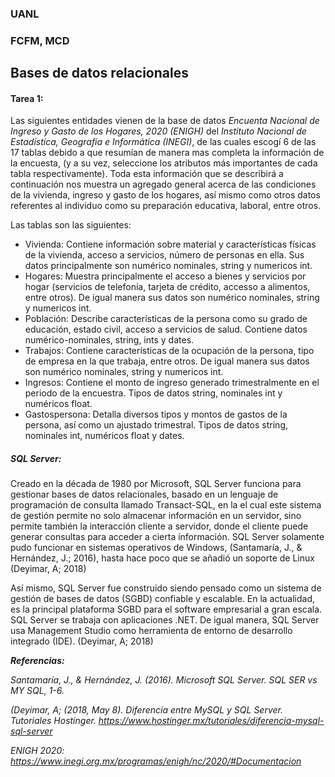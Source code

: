 ### UANL
### FCFM, MCD

## Bases de datos relacionales

#### Tarea 1:

Las siguientes entidades vienen de la base de datos *Encuenta Nacional de Ingreso y Gasto de los Hogares, 2020 (ENIGH)* del  *Instituto Nacional de Estadística, Geografía e Informática (INEGI)*, de las cuales escogí 6 de las 17 tablas debido a que resumían de manera mas completa la información de la encuesta, (y a su vez, seleccione los atributos más importantes de cada tabla respectivamente). Toda esta información que se describirá a continuación nos muestra un agregado general acerca de las condiciones de la vivienda, ingreso y gasto de los hogares, así mismo como otros datos referentes al individuo como su preparación educativa, laboral, entre otros.

Las tablas son las siguientes:
- Vivienda:  Contiene información sobre material y características físicas de la vivienda, acceso a servicios, número de personas en ella. Sus datos principalmente son numérico nominales, string y numericos int.
- Hogares: Muestra principalmente el acceso a bienes y servicios por hogar (servicios de telefonía, tarjeta de crédito, accesso a alimentos, entre otros). De igual manera sus datos son numérico nominales, string y numericos int.
- Población: Describe características de la persona como su grado de educación, estado civil, acceso a servicios de salud. Contiene datos numérico-nominales, string, ints y dates.
- Trabajos: Contiene características de la ocupación de la persona, tipo de empresa en la que trabaja, entre otros. De igual manera sus datos son numérico nominales, string y numericos int.
- Ingresos: Contiene el monto de ingreso generado trimestralmente en el periodo de la encuestra. Tipos de datos string, nominales int y numéricos float.
- Gastospersona: Detalla diversos tipos y montos de gastos de la persona, así como un ajustado trimestral. Tipos de datos string, nominales int, numéricos float y dates.




##### SQL Server:

Creado en la década de 1980 por Microsoft, SQL Server funciona para gestionar bases de datos relacionales, basado en un lenguaje de programación de consulta llamado Transact-SQL, en la el cual este sistema de gestión permite no solo almacenar información en un servidor, sino permite también la interacción cliente a servidor, donde el cliente puede generar consultas para acceder a cierta información. SQL Server solamente pudo funcionar en sistemas operativos de Windows, (Santamaría, J., & Hernández, J.; 2016), hasta hace poco que se añadió un soporte de Linux (Deyimar, A; 2018)

Así mismo, SQL Server fue construido siendo pensado como un sistema de gestión de bases de datos (SGBD) confiable y escalable. En la actualidad, es la principal plataforma SGBD para el software empresarial a gran escala. SQL Server se trabaja con aplicaciones .NET. De igual manera, SQL Server usa Management Studio como herramienta de entorno de desarrollo integrado (IDE). (Deyimar, A; 2018)






***Referencias:***

*Santamaría, J., & Hernández, J. (2016). Microsoft SQL Server. SQL SER vs MY SQL, 1-6.*

*(Deyimar, A; (2018, May 8). Diferencia entre MySQL y SQL Server. Tutoriales Hostinger. https://www.hostinger.mx/tutoriales/diferencia-mysql-sql-server*

*ENIGH 2020: https://www.inegi.org.mx/programas/enigh/nc/2020/#Documentacion*



